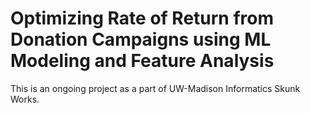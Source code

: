 # Optimizing Rate of Return from Donation Campaigns using ML Modeling and Feature Analysis
This is an ongoing project as a part of UW-Madison Informatics Skunk Works.
